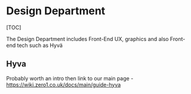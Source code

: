 # Design Department

[TOC]

The Design Department includes Front-End UX, graphics and also Front-end tech such as Hyvä 

## Hyva

Probably worth an intro then link to our main page - https://wiki.zero1.co.uk/docs/main/guide-hyva
